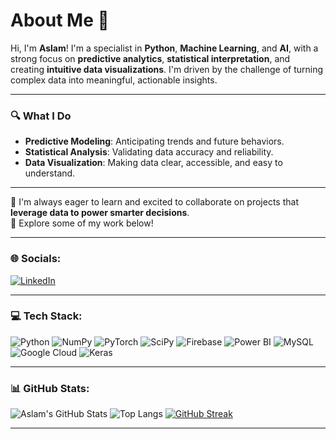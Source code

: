 # **About Me** 👋

Hi, I'm **Aslam**! I'm a specialist in **Python**, **Machine Learning**, and **AI**, with a strong focus on **predictive analytics**, **statistical interpretation**, and creating **intuitive data visualizations**. I'm driven by the challenge of turning complex data into meaningful, actionable insights.

---

### 🔍 What I Do

- **Predictive Modeling**: Anticipating trends and future behaviors.  
- **Statistical Analysis**: Validating data accuracy and reliability.  
- **Data Visualization**: Making data clear, accessible, and easy to understand.

---

🌱 I'm always eager to learn and excited to collaborate on projects that **leverage data to power smarter decisions**.  
📂 Explore some of my work below!


---

### 🌐 Socials:

[![LinkedIn](https://img.shields.io/badge/LinkedIn-blue?logo=linkedin&style=for-the-badge)](https://www.linkedin.com/in/azlamayoob/)

---

### 💻 Tech Stack:

![Python](https://img.shields.io/badge/Python-3776AB?style=for-the-badge&logo=python&logoColor=white)
![NumPy](https://img.shields.io/badge/NumPy-013243?style=for-the-badge&logo=numpy)
![PyTorch](https://img.shields.io/badge/PyTorch-EE4C2C?style=for-the-badge&logo=pytorch)
![SciPy](https://img.shields.io/badge/SciPy-8CAAE6?style=for-the-badge&logo=scipy)
![Firebase](https://img.shields.io/badge/Firebase-FFCA28?style=for-the-badge&logo=firebase)
![Power BI](https://img.shields.io/badge/Power%20BI-F2C811?style=for-the-badge&logo=powerbi)
![MySQL](https://img.shields.io/badge/MySQL-00000F?style=for-the-badge&logo=mysql)
![Google Cloud](https://img.shields.io/badge/Google%20Cloud-4285F4?style=for-the-badge&logo=googlecloud)
![Keras](https://img.shields.io/badge/Keras-D00000?style=for-the-badge&logo=keras)

---

### 📊 GitHub Stats:

![Aslam's GitHub Stats](https://github-readme-stats.vercel.app/api?username=YOUR-USERNAME&show_icons=true&theme=radical)
![Top Langs](https://github-readme-stats.vercel.app/api/top-langs/?username=YOUR-USERNAME&layout=compact&theme=radical)
[![GitHub Streak](https://streak-stats.demolab.com/?user=YOUR-USERNAME&theme=radical)](https://git.io/streak-stats)

---

